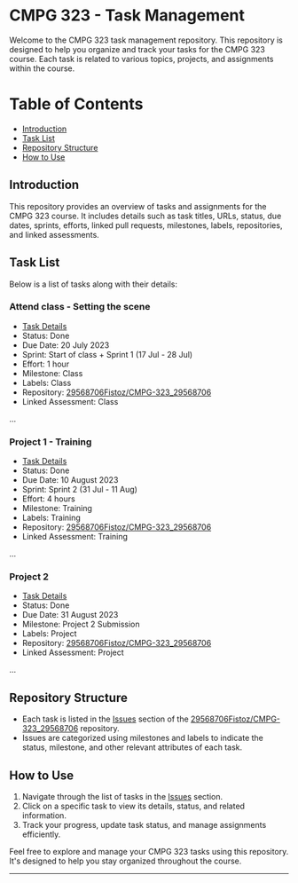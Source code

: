 # CMPG 323 - Task Management

Welcome to the CMPG 323 task management repository. This repository is designed to help you organize and track your tasks for the CMPG 323 course. Each task is related to various topics, projects, and assignments within the course.

# Table of Contents

- [Introduction](#introduction)
- [Task List](#task-list)
- [Repository Structure](#repository-structure)
- [How to Use](#how-to-use)

## Introduction

This repository provides an overview of tasks and assignments for the CMPG 323 course. It includes details such as task titles, URLs, status, due dates, sprints, efforts, linked pull requests, milestones, labels, repositories, and linked assessments.

## Task List 

Below is a list of tasks along with their details:

### Attend class - Setting the scene

- [Task Details](https://github.com/29568706Fistoz/CMPG-323_29568706/issues/1)
- Status: Done
- Due Date: 20 July 2023
- Sprint: Start of class + Sprint 1 (17 Jul - 28 Jul)
- Effort: 1 hour
- Milestone: Class
- Labels: Class
- Repository: [29568706Fistoz/CMPG-323_29568706](https://github.com/29568706Fistoz/CMPG-323_29568706)
- Linked Assessment: Class

...

### Project 1 - Training

- [Task Details](https://github.com/29568706Fistoz/CMPG-323_29568706/issues/8)
- Status: Done
- Due Date: 10 August 2023
- Sprint: Sprint 2 (31 Jul - 11 Aug)
- Effort: 4 hours
- Milestone: Training
- Labels: Training
- Repository: [29568706Fistoz/CMPG-323_29568706](https://github.com/29568706Fistoz/CMPG-323_29568706)
- Linked Assessment: Training

...

### Project 2

- [Task Details](https://github.com/29568706Fistoz/CMPG-323_29568706/issues/19)
- Status: Done
- Due Date: 31 August 2023
- Milestone: Project 2 Submission
- Labels: Project
- Repository: [29568706Fistoz/CMPG-323_29568706](https://github.com/29568706Fistoz/CMPG-323_29568706)
- Linked Assessment: Project

...

## Repository Structure

- Each task is listed in the [Issues](https://github.com/29568706Fistoz/CMPG-323_29568706/issues) section of the [29568706Fistoz/CMPG-323_29568706](https://github.com/29568706Fistoz/CMPG-323_29568706) repository.
- Issues are categorized using milestones and labels to indicate the status, milestone, and other relevant attributes of each task.

## How to Use

1. Navigate through the list of tasks in the [Issues](https://github.com/29568706Fistoz/CMPG-323_29568706/issues) section.
2. Click on a specific task to view its details, status, and related information.
3. Track your progress, update task status, and manage assignments efficiently.

Feel free to explore and manage your CMPG 323 tasks using this repository. It's designed to help you stay organized throughout the course.

---
